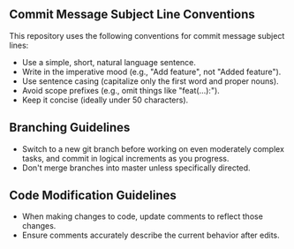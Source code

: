 ## Commit Message Subject Line Conventions

This repository uses the following conventions for commit message subject
lines:

- Use a simple, short, natural language sentence.
- Write in the imperative mood (e.g., "Add feature", not "Added feature").
- Use sentence casing (capitalize only the first word and proper nouns).
- Avoid scope prefixes (e.g., omit things like "feat(...):").
- Keep it concise (ideally under 50 characters).

## Branching Guidelines

- Switch to a new git branch before working on even moderately complex tasks,
  and commit in logical increments as you progress.
- Don't merge branches into master unless specifically directed.

## Code Modification Guidelines

- When making changes to code, update comments to reflect those changes.
- Ensure comments accurately describe the current behavior after edits.
